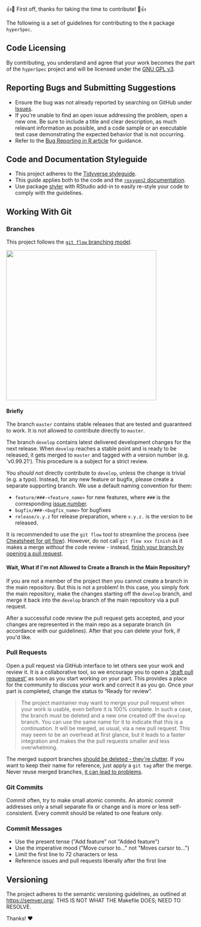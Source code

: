 :+1::tada: First off, thanks for taking the time to contribute! :tada::+1:

The following is a set of guidelines for contributing to the `R` package `hyperSpec`.

## Code Licensing

By contributing, you understand and agree that your work becomes the part of the `hyperSpec` project and will be licensed under the [GNU GPL v3](https://github.com/cbeleites/hyperSpec/blob/master/LICENSE).

## Reporting Bugs and Submitting Suggestions

* Ensure the bug was not already reported by searching on GitHub under [Issues](https://github.com/cbeleites/hyperSpec/issues).
* If you're unable to find an open issue addressing the problem, open a new one. Be sure to include a title and clear description, as much relevant information as possible, and a code sample or an executable test case demonstrating the expected behavior that is not occurring.
* Refer to the [Bug Reporting in R article](https://www.r-project.org/bugs.html) for guidance.

## Code and Documentation Styleguide

* This project adheres to the [Tidyverse styleguide](https://style.tidyverse.org/).
* This guide applies both to the code and the [`roxygen2` documentation](https://style.tidyverse.org/documentation.html).
* Use package [styler](http://styler.r-lib.org/) with RStudio add-in to easily re-style your code to comply with the guidelines.

## Working With Git

### Branches
This project follows the [`git flow` branching model](https://nvie.com/posts/a-successful-git-branching-model/).

<img src='https://nvie.com/img/git-model@2x.png' width='400px'>

#### Briefly

The branch `master` contains stable releases that are tested and guaranteed to work. It is not allowed to contribute directly to `master`.

The branch `develop` contains latest delivered development changes for the next release. When `develop` reaches a stable point and is ready to be released, it gets merged to `master` and tagged with a version number (e.g. 'v0.99.21'). This procedure is a subject for a strict review.

You *should not* directly contribute to `develop`, unless the change is trivial (e.g. a typo). Instead, for any new feature or bugfix, please create a separate supporting branch. We use a default naming convention for them:

* `feature/###-<feature_name>` for new features, where `###` is the corresponding [issue number](https://github.com/cbeleites/hyperSpec/issues).
* `bugfix/###-<bugfix_name>` for bugfixes
* `release/x.y.z` for release preparation, where `x.y.z.` is the version to be released.

It is recommended to use the `git flow` tool to streamline the process (see [Cheatsheet for git flow](https://danielkummer.github.io/git-flow-cheatsheet/)). However, do not call `git flow xxx finish` as it makes a merge *without* the code review - instead, [finish your branch by opening a pull request](https://softwareengineering.stackexchange.com/a/189062/302312).

#### Wait, What if I'm not Allowed to Create a Branch in the Main Repository?

If you are not a member of the project then you cannot create a branch in the main repository. But this is not a problem! In this case, you simply fork the main repository, make the changes starting off the `develop` branch, and merge it back into the `develop` branch of the main repository via a pull request.

After a successful code review the pull request gets accepted, and your changes are represented in the main repo as a separate branch (in accordance with our guidelines). After that you can delete your fork, if you'd like.

### Pull Requests

Open a pull request via GitHub interface to let others see your work and review it. It is a collaborative tool, so we encourage you to open a ['draft pull request'](https://github.blog/2019-02-14-introducing-draft-pull-requests/) as soon as you start working on your part. This provides a place for the community to discuss your work and correct it as you go. Once your part is completed, change the status to “Ready for review”.

> The project maintainer may want to merge your pull request when your work is usable, even before it is 100% complete. In such a case, the branch must be deleted and a new one created off the `develop` branch. You can use the same name for it to indicate that this is a continuation. It will be merged, as usual, via a new pull request. This may seem to be an overhead at first glance, but it leads to a faster integration and makes the the pull requests smaller and less overwhelming.

The merged support branches [should be deleted - they're clutter](https://ardalis.com/why-delete-old-git-branches). If you want to keep their name for reference, just apply a `git tag` after the merge. Never reuse merged branches, [it can lead to problems](https://stackoverflow.com/a/29319178).


### Git Commits

Commit often, try to make small atomic commits. An atomic commit addresses only a small separate fix or change and is more or less self-consistent. Every commit should be related to one feature only.

### Commit Messages

* Use the present tense ("Add feature" not "Added feature")
* Use the imperative mood ("Move cursor to..." not "Moves cursor to...")
* Limit the first line to 72 characters or less
* Reference issues and pull requests liberally after the first line

## Versioning

The project adheres to the semantic versioning guidelines, as outlined at https://semver.org/. THIS IS NOT WHAT THE Makefile  DOES; NEED TO RESOLVE.

Thanks! :heart:

